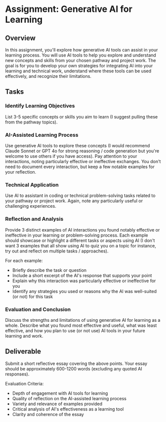 # Assignment: Generative AI for Learning

## Overview

In this assignment, you'll explore how generative AI tools can assist in your learning process. You will use AI tools to help you explore and understand new concepts and skills from your chosen pathway and project work. The goal is for you to develop your own strategies for integrating AI into your learning and technical work, understand where these tools can be used effectively, and recognize their limitations.

## Tasks
### Identify Learning Objectives 
List 3-5 specific concepts or skills you aim to learn (I suggest pulling these from the pathway topics).

### AI-Assisted Learning Process
Use generative AI tools to explore these concepts (I would recommend Claude Sonnet or GPT 4o for strong reasoning / code generation but you're welcome to use others if you have access). Pay attention to your interactions, noting particularly effective or ineffective exchanges. You don't need to document every interaction, but keep a few notable examples for your reflection.

### Technical Application
Use AI to assistant in coding or technical problem-solving tasks related to your pathway or project work. Again, note any particularly useful or challenging experiences.

### Reflection and Analysis
Provide 3 distinct examples of AI interactions you found notably effective or ineffective in your learning or problem-solving process. Each example should showcase or highlight a different tasks or aspects using AI (I don't want 3 examples that all show using AI to quiz you on a topic for instance, try out and reflect on multiple tasks / approaches).

For each example:
- Briefly describe the task or question
- Include a short excerpt of the AI's response that supports your point
- Explain why this interaction was particularly effective or ineffective for you
- Identify any strategies you used or reasons why the AI was well-suited (or not) for this task

### Evaluation and Conclusion
Discuss the strengths and limitations of using generative AI for learning as a whole. Describe what you found most effective and useful, what was least effective, and how you plan to use (or not use) AI tools in your future learning and work.

## Deliverable
Submit a short reflective essay covering the above points. Your essay should be approximately 600-1200 words (excluding any quoted AI responses).

Evaluation Criteria:
- Depth of engagement with AI tools for learning
- Quality of reflection on the AI-assisted learning process
- Variety and relevance of examples provided
- Critical analysis of AI's effectiveness as a learning tool
- Clarity and coherence of the essay
